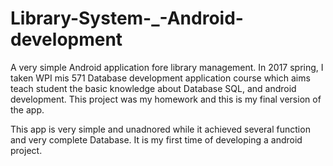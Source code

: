 # Library-System-_-Android-development
A very simple Android application fore library management.
In 2017 spring, I taken WPI mis 571 Database development application course which aims teach student the basic knowledge about Database SQL, and android development. This project was my homework and this is my final version of the app.

This app is very simple and unadnored while it achieved several function and very complete Database. It is my first time of developing a android project.
